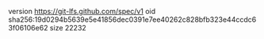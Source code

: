 version https://git-lfs.github.com/spec/v1
oid sha256:19d0294b5639e5e41856dec0391e7ee40262c828bfb323e44ccdc63f06106e62
size 22232
